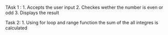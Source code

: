 TAsk 1 :
    1. Accepts the user input
    2. Checkes wether the number is even or odd
    3. Displays the result

Task 2:
    1. Using for loop and range function the sum of the all integres is calculated
  